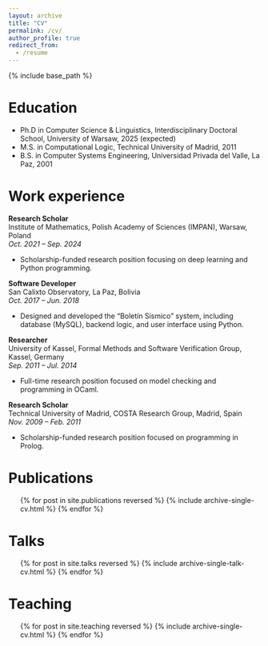 ```yaml
---
layout: archive
title: "CV"
permalink: /cv/
author_profile: true
redirect_from:
  - /resume
---
```


{% include base_path %}

Education
======
* Ph.D in Computer Science & Linguistics, Interdisciplinary Doctoral School, University of Warsaw, 2025 (expected)
* M.S. in Computational Logic, Technical University of Madrid, 2011
* B.S. in Computer Systems Engineering, Universidad Privada del Valle, La Paz, 2001

Work experience
======
**Research Scholar**  
Institute of Mathematics, Polish Academy of Sciences (IMPAN), Warsaw, Poland  
*Oct. 2021 – Sep. 2024*  
- Scholarship-funded research position focusing on deep learning and Python programming.

**Software Developer**  
San Calixto Observatory, La Paz, Bolivia  
*Oct. 2017 – Jun. 2018*  
- Designed and developed the “Boletín Sísmico” system, including database (MySQL), backend logic, and user interface using Python.

**Researcher**  
University of Kassel, Formal Methods and Software Verification Group, Kassel, Germany  
*Sep. 2011 – Jul. 2014*  
- Full-time research position focused on model checking and programming in OCaml.

**Research Scholar**  
Technical University of Madrid, COSTA Research Group, Madrid, Spain  
*Nov. 2009 – Feb. 2011*  
- Scholarship-funded research position focused on programming in Prolog.

Publications
======
  <ul>{% for post in site.publications reversed %}
    {% include archive-single-cv.html %}
  {% endfor %}</ul>
  
Talks
======
  <ul>{% for post in site.talks reversed %}
    {% include archive-single-talk-cv.html  %}
  {% endfor %}</ul>
  
Teaching
======
  <ul>{% for post in site.teaching reversed %}
    {% include archive-single-cv.html %}
  {% endfor %}</ul>
